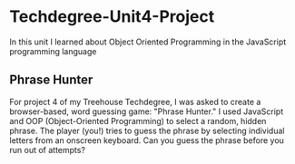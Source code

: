 # Techdegree-Unit4-Project
In this unit I learned about Object Oriented Programming in the JavaScript programming language
## Phrase Hunter
For project 4 of my Treehouse Techdegree, I was asked to create a browser-based, word guessing game: "Phrase Hunter." I used JavaScript and OOP (Object-Oriented Programming) to select a random, hidden phrase. The player (you!) tries to guess the phrase by selecting individual letters from an onscreen keyboard. Can you guess the phrase before you run out of attempts?